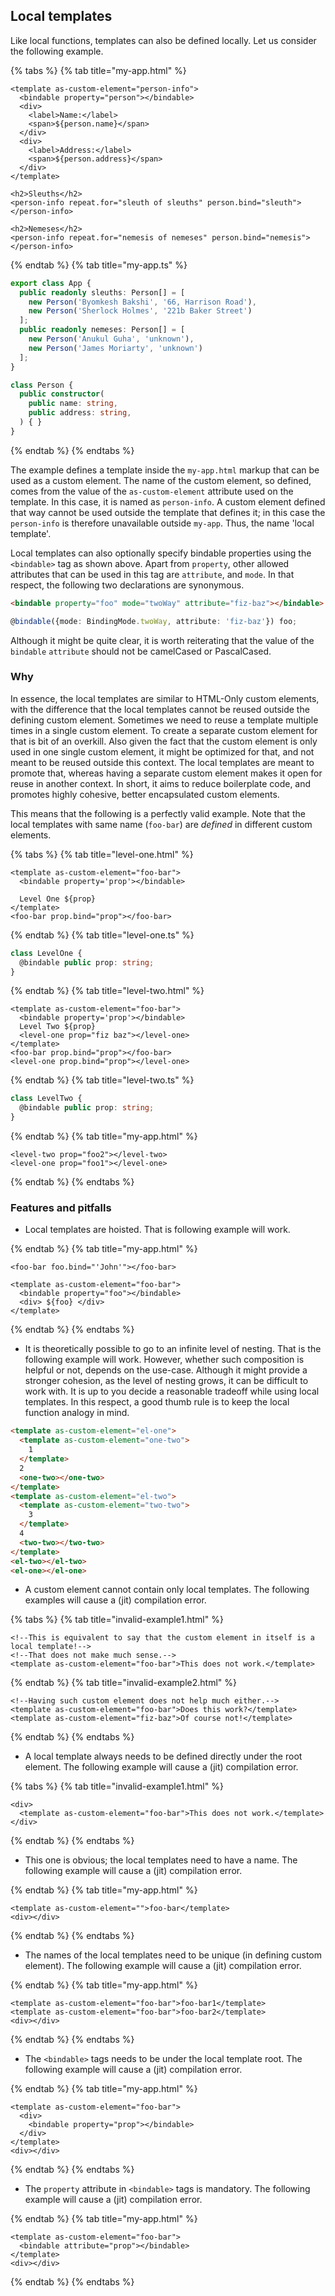 ## Local templates

Like local functions, templates can also be defined locally.
Let us consider the following example.

{% tabs %}
{% tab title="my-app.html" %}
```markup
<template as-custom-element="person-info">
  <bindable property="person"></bindable>
  <div>
    <label>Name:</label>
    <span>${person.name}</span>
  </div>
  <div>
    <label>Address:</label>
    <span>${person.address}</span>
  </div>
</template>

<h2>Sleuths</h2>
<person-info repeat.for="sleuth of sleuths" person.bind="sleuth"></person-info>

<h2>Nemeses</h2>
<person-info repeat.for="nemesis of nemeses" person.bind="nemesis"></person-info>
```
{% endtab %}
{% tab title="my-app.ts" %}
```typescript
export class App {
  public readonly sleuths: Person[] = [
    new Person('Byomkesh Bakshi', '66, Harrison Road'),
    new Person('Sherlock Holmes', '221b Baker Street')
  ];
  public readonly nemeses: Person[] = [
    new Person('Anukul Guha', 'unknown'),
    new Person('James Moriarty', 'unknown')
  ];
}

class Person {
  public constructor(
    public name: string,
    public address: string,
  ) { }
}
```
{% endtab %}
{% endtabs %}

The example defines a template inside the `my-app.html` markup that can be used as a custom element.
The name of the custom element, so defined, comes from the value of the `as-custom-element` attribute used on the template.
In this case, it is named as `person-info`.
A custom element defined that way cannot be used outside the template that defines it; in this case the `person-info` is therefore unavailable outside `my-app`.
Thus, the name 'local template'.

Local templates can also optionally specify bindable properties using the `<bindable>` tag as shown above.
Apart from `property`, other allowed attributes that can be used in this tag are `attribute`, and `mode`.
In that respect, the following two declarations are synonymous.

```html
<bindable property="foo" mode="twoWay" attribute="fiz-baz"></bindable>
```

```typescript
@bindable({mode: BindingMode.twoWay, attribute: 'fiz-baz'}) foo;
```

Although it might be quite clear, it is worth reiterating that the value of the `bindable` `attribute` should not be camelCased or PascalCased.

### Why

In essence, the local templates are similar to HTML-Only custom elements, with the difference that the local templates cannot be reused outside the defining custom element.
Sometimes we need to reuse a template multiple times in a single custom element.
To create a separate custom element for that is bit of an overkill.
Also given the fact that the custom element is only used in one single custom element, it might be optimized for that, and not meant to be reused outside this context.
The local templates are meant to promote that, whereas having a separate custom element makes it open for reuse in another context.
In short, it aims to reduce boilerplate code, and promotes highly cohesive, better encapsulated custom elements.

This means that the following is a perfectly valid example. Note that the local templates with same name (`foo-bar`) are *defined* in different custom elements.

{% tabs %}
{% tab title="level-one.html" %}
```markup
<template as-custom-element="foo-bar">
  <bindable property='prop'></bindable>

  Level One ${prop}
</template>
<foo-bar prop.bind="prop"></foo-bar>
```
{% endtab %}
{% tab title="level-one.ts" %}
```typescript
class LevelOne {
  @bindable public prop: string;
}
```
{% endtab %}
{% tab title="level-two.html" %}
```markup
<template as-custom-element="foo-bar">
  <bindable property='prop'></bindable>
  Level Two ${prop}
  <level-one prop="fiz baz"></level-one>
</template>
<foo-bar prop.bind="prop"></foo-bar>
<level-one prop.bind="prop"></level-one>
```
{% endtab %}
{% tab title="level-two.ts" %}
```typescript
class LevelTwo {
  @bindable public prop: string;
}
```
{% endtab %}
{% tab title="my-app.html" %}
```markup
<level-two prop="foo2"></level-two>
<level-one prop="foo1"></level-one>
```
{% endtab %}
{% endtabs %}

### Features and pitfalls

* Local templates are hoisted. That is following example will work.

{% endtab %}
{% tab title="my-app.html" %}
```markup
<foo-bar foo.bind="'John'"></foo-bar>

<template as-custom-element="foo-bar">
  <bindable property="foo"></bindable>
  <div> ${foo} </div>
</template>
```
{% endtab %}
{% endtabs %}

* It is theoretically possible to go to an infinite level of nesting. That is the following example will work. However, whether such composition is helpful or not, depends on the use-case. Although it might provide a stronger cohesion, as the level of nesting grows, it can be difficult to work with. It is up to you decide a reasonable tradeoff while using local templates. In this respect, a good thumb rule is to keep the local function analogy in mind.
```html
<template as-custom-element="el-one">
  <template as-custom-element="one-two">
    1
  </template>
  2
  <one-two></one-two>
</template>
<template as-custom-element="el-two">
  <template as-custom-element="two-two">
    3
  </template>
  4
  <two-two></two-two>
</template>
<el-two></el-two>
<el-one></el-one>
```

* A custom element cannot contain only local templates. The following examples will cause a (jit) compilation error.


{% tabs %}
{% tab title="invalid-example1.html" %}
```markup
<!--This is equivalent to say that the custom element in itself is a local template!-->
<!--That does not make much sense.-->
<template as-custom-element="foo-bar">This does not work.</template>
```
{% endtab %}
{% tab title="invalid-example2.html" %}
```markup
<!--Having such custom element does not help much either.-->
<template as-custom-element="foo-bar">Does this work?</template>
<template as-custom-element="fiz-baz">Of course not!</template>
```
{% endtab %}
{% endtabs %}

* A local template always needs to be defined directly under the root element. The following example will cause a (jit) compilation error.

{% tabs %}
{% tab title="invalid-example1.html" %}
```markup
<div>
  <template as-custom-element="foo-bar">This does not work.</template>
</div>
```
{% endtab %}
{% endtabs %}

* This one is obvious; the local templates need to have a name. The following example will cause a (jit) compilation error.

{% endtab %}
{% tab title="my-app.html" %}
```markup
<template as-custom-element="">foo-bar</template>
<div></div>
```
{% endtab %}
{% endtabs %}

* The names of the local templates need to be unique (in defining custom element). The following example will cause a (jit) compilation error.

{% endtab %}
{% tab title="my-app.html" %}
```markup
<template as-custom-element="foo-bar">foo-bar1</template>
<template as-custom-element="foo-bar">foo-bar2</template>
<div></div>
```
{% endtab %}
{% endtabs %}

* The `<bindable>` tags needs to be under the local template root. The following example will cause a (jit) compilation error.

{% endtab %}
{% tab title="my-app.html" %}
```markup
<template as-custom-element="foo-bar">
  <div>
    <bindable property="prop"></bindable>
  </div>
</template>
<div></div>
```
{% endtab %}
{% endtabs %}

* The `property` attribute in `<bindable>` tags is mandatory. The following example will cause a (jit) compilation error.

{% endtab %}
{% tab title="my-app.html" %}
```markup
<template as-custom-element="foo-bar">
  <bindable attribute="prop"></bindable>
</template>
<div></div>
```
{% endtab %}
{% endtabs %}
